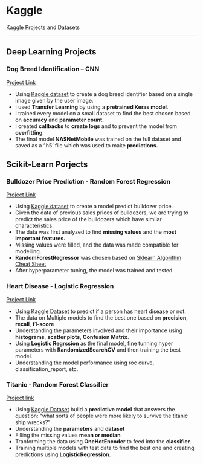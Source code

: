 # Kaggle

Kaggle Projects and Datasets

---

## Deep Learning Projects


### Dog Breed Identification – CNN

[Project Link](https://github.com/gargharshal/Kaggle/blob/master/Dog%20Breed%20Indentification/Dog%20Breed%20Identification%20-%20My%20Version.ipynb)

- Using [Kaggle dataset](https://www.kaggle.com/c/bluebook-for-bulldozers) to create a dog breed identifier based on a single image given by the user image.
- I used **Transfer Learning** by using a **pretrained Keras model**.
- I trained every model on a small dataset to find the best chosen based on **accuracy** and
**parameter count**.
- I created **callbacks** to **create logs** and to prevent the model from
**overfitting**.
- The final model **NASNetMobile** was trained on the full dataset and saved as a ‘.h5’ file which was used to make **predictions.**

<!-- * [Dog Breed Identification - Course Version](https://github.com/gargharshal/Kaggle/blob/master/Dog%20Breed%20Indentification/Dog%20Breed%20Identification%20-%20Course%20Version.ipynb) Project created from a course referred, [Original Link](https://github.com/mrdbourke/zero-to-mastery-ml/blob/master/section-3-structured-data-projects/end-to-end-bluebook-bulldozer-price-regression.ipynb) of tutor's version -->



## Scikit-Learn Porjects

### Bulldozer Price Prediction - Random Forest Regression

[Project Link](https://github.com/gargharshal/Kaggle/blob/master/Bluebook%20for%20Bulldozer/Blue%20Book%20for%20Bulldozers.ipynb)

- Using [Kaggle dataset](https://www.kaggle.com/c/bluebook-for-bulldozers) to create a model predict bulldozer price.
- Given the data of previous sales prices of bulldozers, we are trying
to predict the sales price of the bulldozers which have similar
characteristics.
- The data was first analyzed to find **missing values** and the **most
important features.**
- Missing values were filled, and the data was made compatible for
modelling.
- **RandomForestRegressor** was chosen based on [Sklearn Algorithm
Cheat Sheet](https://scikit-learn.org/stable/tutorial/machine_learning_map/index.html)
- After hyperparameter tuning, the model was trained and tested.

### Heart Disease - Logistic Regression

[Project Link](https://github.com/gargharshal/Kaggle/blob/master/Heart%20Disease/Heart%20Disease.ipynb)

- Using [Kaggle Dataset](https://www.kaggle.com/ronitf/heart-disease-uci) to predict if a person has heart disease or not.
- The data on Multiple models to find the best one based on **precision**, **recall**, **f1-score**
- Understanding the parameters involved and their importance using **histograms**, **scatter plots**,  **Confusion Matrix**.
- Using **Logistic Regrssion** as the final model, fine tunning hyper parameters with **RandomizedSearchCV** and then training the best model.
- Understanding the model performance using roc curve, classification_report, etc.

### Titanic - Random Forest Classifier
[Project link](https://github.com/gargharshal/Kaggle/blob/master/Titanic/Titanic%20prediction.ipynb)

- Using [Kaggle Dataset](https://www.kaggle.com/c/titanic) build a **predictive model** that answers the question: “what sorts of people were more likely to survive the titanic ship wrecks?”
- Understanding the **parameters** and **dataset**
- Filling the missing values **mean or median**
- Tranforming the data using **OneHotEncoder** to feed into the **classifier**.
- Training multiple models with test data to find the best one and creating predictions using **LogisticRegression**.
